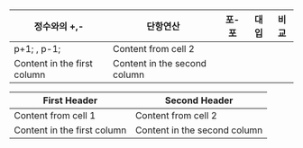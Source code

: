 ###
정수와의 +,- | 단항연산 | 포-포  | 대입 | 비교 |
------------ | ------------- | ------------- | ------------- | ------------- |
p+1; , p-1; |  Content from cell 2
Content in the first column | Content in the second column


First Header | Second Header
------------ | -------------
Content from cell 1 | Content from cell 2
Content in the first column | Content in the second column
